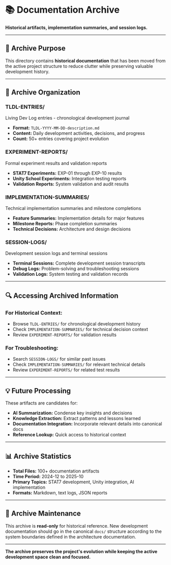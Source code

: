 # 📚 Documentation Archive

**Historical artifacts, implementation summaries, and session logs.**

---

## 🎯 **Archive Purpose**

This directory contains **historical documentation** that has been moved from the active project structure to reduce clutter while preserving valuable development history.

---

## 📁 **Archive Organization**

### **TLDL-ENTRIES/**
Living Dev Log entries - chronological development journal
- **Format:** `TLDL-YYYY-MM-DD-description.md`
- **Content:** Daily development activities, decisions, and progress
- **Count:** 50+ entries covering project evolution

### **EXPERIMENT-REPORTS/**
Formal experiment results and validation reports
- **STAT7 Experiments:** EXP-01 through EXP-10 results
- **Unity School Experiments:** Integration testing reports
- **Validation Reports:** System validation and audit results

### **IMPLEMENTATION-SUMMARIES/**
Technical implementation summaries and milestone completions
- **Feature Summaries:** Implementation details for major features
- **Milestone Reports:** Phase completion summaries
- **Technical Decisions:** Architecture and design decisions

### **SESSION-LOGS/**
Development session logs and terminal sessions
- **Terminal Sessions:** Complete development session transcripts
- **Debug Logs:** Problem-solving and troubleshooting sessions
- **Validation Logs:** System testing and validation records

---

## 🔍 **Accessing Archived Information**

### **For Historical Context:**
- Browse `TLDL-ENTRIES/` for chronological development history
- Check `IMPLEMENTATION-SUMMARIES/` for technical decision context
- Review `EXPERIMENT-REPORTS/` for validation results

### **For Troubleshooting:**
- Search `SESSION-LOGS/` for similar past issues
- Check `IMPLEMENTATION-SUMMARIES/` for relevant technical details
- Review `EXPERIMENT-REPORTS/` for related test results

---

## 💡 **Future Processing**

These artifacts are candidates for:
- **AI Summarization:** Condense key insights and decisions
- **Knowledge Extraction:** Extract patterns and lessons learned
- **Documentation Integration:** Incorporate relevant details into canonical docs
- **Reference Lookup:** Quick access to historical context

---

## 📊 **Archive Statistics**

- **Total Files:** 100+ documentation artifacts
- **Time Period:** 2024-12 to 2025-10
- **Primary Topics:** STAT7 development, Unity integration, AI implementation
- **Formats:** Markdown, text logs, JSON reports

---

## 🔄 **Archive Maintenance**

This archive is **read-only** for historical reference. New development documentation should go in the canonical `docs/` structure according to the system boundaries defined in the architecture documentation.

---

**The archive preserves the project's evolution while keeping the active development space clean and focused.**
